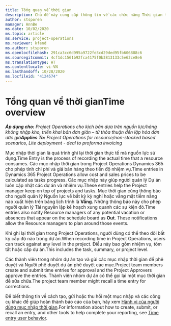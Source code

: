 ```yaml
---
title: Tổng quan về thời gian
description: Chủ đề này cung cấp thông tin về các chức năng Thời gian trong Dynamics 365 Project Operations.
author: stsporen
manager: AnnBe
ms.date: 10/02/2020
ms.topic: article
ms.service: project-operations
ms.reviewer: kfend
ms.author: stsporen
ms.openlocfilehash: 291ca3cc6d995a9722fe3cd29ded95fb606888c6
ms.sourcegitcommit: 4cf1dc1561b92fca4175f0b3813133c5e63ce8e6
ms.translationtype: HT
ms.contentlocale: vi-VN
ms.lasthandoff: 10/28/2020
ms.locfileid: "4124574"
---
```

# <a name="time-overview"></a><span data-ttu-id="ce40c-103">Tổng quan về thời gian</span><span class="sxs-lookup"><span data-stu-id="ce40c-103">Time overview</span></span>

<span data-ttu-id="ce40c-104">_**Áp dụng cho:** Project Operations cho kịch bản dựa trên nguồn lực/hàng không nhập kho, triển khai bản đơn giản – từ thỏa thuận đến lập hóa đơn ước giá_</span><span class="sxs-lookup"><span data-stu-id="ce40c-104">_**Applies To:** Project Operations for resource/non-stocked based scenarios, Lite deployment - deal to proforma invoicing_</span></span>

<span data-ttu-id="ce40c-105">Mục nhập thời gian là quá trình ghi lại thời gian thực tế mà nguồn lực sử dụng.</span><span class="sxs-lookup"><span data-stu-id="ce40c-105">Time Entry is the process of recording the actual time that a resource consumes.</span></span> <span data-ttu-id="ce40c-106">Các mục nhập thời gian trong Project Operations Dynamics 365 cho phép tính chi phí và giá bán hàng theo tiến độ nhiệm vụ.</span><span class="sxs-lookup"><span data-stu-id="ce40c-106">Time entries in Dynamics 365 Project Operations allow cost and sales prices to be calculated as tasks progress.</span></span> <span data-ttu-id="ce40c-107">Các mục nhập này giúp người quản lý Dự án luôn cập nhật các dự án và nhiệm vụ.</span><span class="sxs-lookup"><span data-stu-id="ce40c-107">These entries help the Project manager keep on top of projects and tasks.</span></span> <span data-ttu-id="ce40c-108">Mục thời gian cũng thông báo cho người quản lý Nguồn lực về bất kỳ kỳ nghỉ hoặc vắng mặt tiềm năng nào xuất hiện trên bảng lịch trình là **Vắng**. Những thông báo này cho phép người quản lý Tài nguyên lập kế hoạch xung quanh các sự kiện đó.</span><span class="sxs-lookup"><span data-stu-id="ce40c-108">Time entries also notify Resource managers of any potential vacation or absences that appear on the schedule board as **Out**. These notifications allow the Resource managers to plan around those events.</span></span>

<span data-ttu-id="ce40c-109">Khi ghi lại thời gian trong Project Operations, người dùng có thể theo dõi bất kỳ cấp độ nào trong dự án.</span><span class="sxs-lookup"><span data-stu-id="ce40c-109">When recording time in Project Operations, users can track against any level in the project.</span></span> <span data-ttu-id="ce40c-110">Điều này bao gồm nhiệm vụ, tóm tắt hoặc cấp dự án.</span><span class="sxs-lookup"><span data-stu-id="ce40c-110">This includes the task, summary, or project level.</span></span>

<span data-ttu-id="ce40c-111">Các thành viên trong nhóm dự án tạo và gửi các mục nhập thời gian để phê duyệt và Người phê duyệt dự án phê duyệt các mục.</span><span class="sxs-lookup"><span data-stu-id="ce40c-111">Project team members create and submit time entries for approval and the Project Approvers approve the entries.</span></span> <span data-ttu-id="ce40c-112">Thành viên nhóm dự án có thể gọi lại một mục thời gian để sửa chữa.</span><span class="sxs-lookup"><span data-stu-id="ce40c-112">The project team member might recall a time entry for corrections.</span></span>

<span data-ttu-id="ce40c-113">Để biết thông tin về cách tạo, gửi hoặc thu hồi một mục nhập và các công cụ khác để giúp hoàn thành báo cáo của bạn, hãy xem [Hành vi của người dùng mục nhập thời gian](ui-behavior-time.md).</span><span class="sxs-lookup"><span data-stu-id="ce40c-113">For information about how to create, submit, or recall an entry, and other tools to help complete your reporting, see [Time entry user behavior](ui-behavior-time.md).</span></span>

